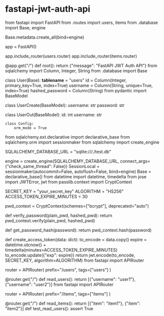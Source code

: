 # fastapi-jwt-auth-api
from fastapi import FastAPI
from .routes import users, items
from .database import Base, engine

Base.metadata.create_all(bind=engine)

app = FastAPI()

app.include_router(users.router)
app.include_router(items.router)

@app.get("/")
def root():
    return {"message": "FastAPI JWT Auth API"}
from sqlalchemy import Column, Integer, String
from .database import Base

class User(Base):
    __tablename__ = "users"
    id = Column(Integer, primary_key=True, index=True)
    username = Column(String, unique=True, index=True)
    hashed_password = Column(String)
from pydantic import BaseModel

class UserCreate(BaseModel):
    username: str
    password: str

class UserOut(BaseModel):
    id: int
    username: str

    class Config:
        orm_mode = True
from sqlalchemy.ext.declarative import declarative_base
from sqlalchemy.orm import sessionmaker
from sqlalchemy import create_engine

SQLALCHEMY_DATABASE_URL = "sqlite:///./test.db"

engine = create_engine(SQLALCHEMY_DATABASE_URL, connect_args={"check_same_thread": False})
SessionLocal = sessionmaker(autocommit=False, autoflush=False, bind=engine)
Base = declarative_base()
from datetime import datetime, timedelta
from jose import JWTError, jwt
from passlib.context import CryptContext

SECRET_KEY = "your_secret_key"
ALGORITHM = "HS256"
ACCESS_TOKEN_EXPIRE_MINUTES = 30

pwd_context = CryptContext(schemes=["bcrypt"], deprecated="auto")

def verify_password(plain_pwd, hashed_pwd):
    return pwd_context.verify(plain_pwd, hashed_pwd)

def get_password_hash(password):
    return pwd_context.hash(password)

def create_access_token(data: dict):
    to_encode = data.copy()
    expire = datetime.utcnow() + timedelta(minutes=ACCESS_TOKEN_EXPIRE_MINUTES)
    to_encode.update({"exp": expire})
    return jwt.encode(to_encode, SECRET_KEY, algorithm=ALGORITHM)
from fastapi import APIRouter

router = APIRouter(
    prefix="/users",
    tags=["users"]
)

@router.get("/")
def read_users():
    return [{"username": "user1"}, {"username": "user2"}]
from fastapi import APIRouter

router = APIRouter(
    prefix="/items",
    tags=["items"]
)

@router.get("/")
def read_items():
    return [{"item": "item1"}, {"item": "item2"}]
def test_read_users():
    assert True
